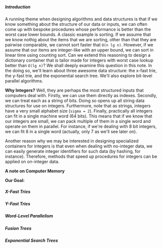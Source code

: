 ##### Introduction
A running theme when designing algorithms and data structures is that if we know something about the structure of our data or inputs, we can often come up with bespoke procedures whose performance is better than the worst case lower bounds. A classic example is sorting. If we assume that we know nothig about the items that we are sorting, other than that they are pairwise comparable, we cannot sort faster that `O(n lg n)`. However, if we assume that our items are integer-like with an upper bound, we can sort in linear time using counting sort. Can we extend this reasoning to design a dictionary container that is tailor made for integers with worst case lookup better than `O(lg n)`? We shall deeply examine this question in this note. In the doing so, we'll learn about three awesome data structure: the x-fast trie, the y-fast trie, and the exponential search tree. We'll also explore bit-level parallel algorithms.

**Why Integers?** Well, they are perhaps the most structured inputs that computers deal with. Firstly, we can use them directly as indexes. Secondly, we can treat each as a string of bits. Doing so opens up all string data structures for use on integers. Furthermore, note that as strings, integers have a very small alphabet size (`sigma = 2`). Finally, practically all integers can fit in a single machine word (64 bits). This means that if we know that our integers are small, we can pack multiple of them in a single word and operate on them in parallel. For instance, if we're dealing with 8 bit integers, we can fit 8 in a single word (actually, only 7 as we'll see later on). 

Another reason why we may be interested in designing specialized containers for integers is that even when dealing with no-integer data, we can easily generate integer identifiers for such data (by hashing, for instance). Therefore, methods that speed up procedures for integers can be applied on on-integer data.

**A note on Computer Memory**

**Our Goal:**
##### X-Fast Tries
##### Y-Fast Tries
##### Word-Level Parallelism
##### Fusion Trees
##### Exponential Search Trees